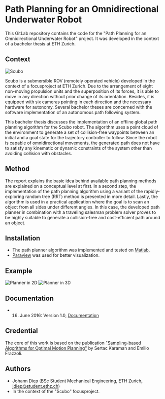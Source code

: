 # Path Planning for an Omnidirectional Underwater Robot

This GitLab repository contains the code for the "Path Planning for an Omnidirectional Underwater Robot" project. It was developed in the context of a bachelor thesis at ETH Zurich.

## Context

![Scubo](https://i.imgur.com/RVaz3Mf.png)

Scubo is a submersible ROV (remotely operated vehicle) developed in the context of a focusproject at ETH Zurich. Due to the arrangement of eight non-moving propulsion units and the superposition of its forces, it is able to move in any direction without prior change of its orientation. Besides, it is equipped with six cameras pointing in each direction and the necessary hardware for autonomy. Several bachelor theses are concerned with the software implementation of an autonomous path following system.

This bachelor thesis discusses the implementation of an offline global path planning algorithm for the Scubo robot. The algorithm uses a point cloud of the environment to generate a set of collision-free waypoints between an initial and a goal state for the trajectory controller to follow. Since the robot is capable of omnidirectional movements, the generated path does not have to satisfy any kinematic or dynamic constraints of the system other than avoiding collision with obstacles.

## Method

The report explains the basic idea behind available path planning methods are explained on a conceptual level at first. In a second step, the implementation of the path planning algorithm using a variant of the rapidly-exploring random tree (RRT) method is presented in more detail. Lastly, the algorithm is used in a practical application where the goal is to scan an object from all sides under different angles. In this case, the developed path planner in combination with a traveling salesman problem solver proves to be highly suitable to generate a collision-free and cost-efficient path around an object.

## Installation

* The path planner algorithm was implemented and tested on [Matlab](https://ch.mathworks.com/de/products/matlab.html).
* [Paraview](https://www.paraview.org/) was used for better visualization.


## Example

![Planner in 2D](https://i.imgur.com/WV7Zq71.png)
![Planner in 3D](https://i.imgur.com/D6qn3Gg.png)

## Documentation

* 16. June 2016: Version 1.0, [Documentation](https://gitlab.com/jdiep/bachelor-thesis/blob/master/BA%20Report/report.pdf)

## Credential

The core of this work is based on the publication ["Sampling-based Algorithms for Optimal Motion Planning"](https://arxiv.org/pdf/1105.1186.pdf) by Sertac Karaman and Emilio Frazzoli.

## Authors

* Johann Diep (BSc Student Mechanical Engineering, ETH Zurich, jdiep@student.ethz.ch)
* In the context of the "Scubo" focusproject.
